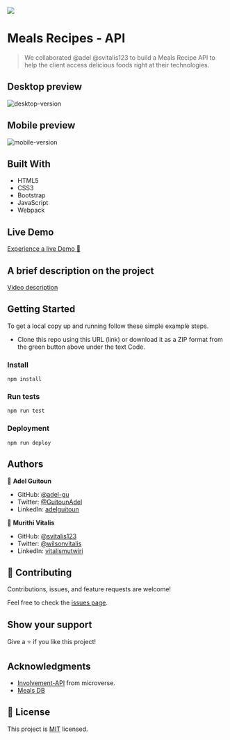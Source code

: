 ![](https://img.shields.io/badge/Microverse-blueviolet)

# Meals Recipes - API

> We collaborated @adel @svitalis123 to build a Meals Recipe API to help the client access delicious foods right at their technologies.

## Desktop preview 
![desktop-version](https://user-images.githubusercontent.com/68030297/197234750-cb72dd94-d542-416c-89c2-4e5ccda8a36e.GIF)

## Mobile preview 
![mobile-version](https://user-images.githubusercontent.com/68030297/197234829-646f2011-fddc-4016-9849-f2a94a48c84d.GIF)

## Built With

- HTML5
- CSS3
- Bootstrap
- JavaScript
- Webpack

## Live Demo 
[Experience a live Demo 🚀](https://adel-gu.github.io/Meals-API/)

## A brief description on the project
[Video description](https://drive.google.com/file/d/1_VxiF1_z9tavjhD0KXF6ireFwPFGvdrH/view?usp=sharing)

## Getting Started
To get a local copy up and running follow these simple example steps.

- Clone this repo using this URL (link) or download it as a ZIP format from the green button above under the text Code.

### Install
```shell
npm install
```

### Run tests
```shell
npm run test
```

### Deployment
```shell
npm run deploy
```

## Authors

👤 **Adel Guitoun**

- GitHub: [@adel-gu](https://github.com/adel-gu)
- Twitter: [@GuitounAdel](https://twitter.com/@GuitounAdel)
- LinkedIn: [adelguitoun](https://linkedin.com/in/adelguitoun)

👤 **Murithi Vitalis**

- GitHub: [@svitalis123](https://github.com/svitalis123/)
- Twitter: [@wilsonvitalis](https://twitter.com/WilsonVitalis)
- LinkedIn: [vitalismutwiri](https://www.linkedin.com/in/vitalismutwiri/)

## 🤝 Contributing

Contributions, issues, and feature requests are welcome!

Feel free to check the [issues page](../../issues/).

## Show your support

Give a ⭐️ if you like this project!

## Acknowledgments

- [Involvement-API](https://www.notion.so/microverse/Involvement-API-869e60b5ad104603aa6db59e08150270) from microverse.
- [Meals DB](https://www.themealdb.com/api.php)

## 📝 License

This project is [MIT](./MIT.md) licensed.
